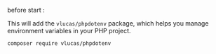 before start : 

This will add the `vlucas/phpdotenv` package, which helps you manage environment variables in your PHP project.

```
composer require vlucas/phpdotenv
```